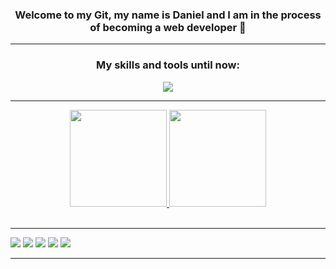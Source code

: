 ### <div align="center">Welcome to my Git, my name is Daniel and I am in the process of becoming a web developer 🐢<hr>


<div align="center">
<h3><strong>My skills and tools until now:</strong></h3>
<a href="#">
<img src ="https://skillicons.dev/icons?i=html,css,styledcomponents,js,react,visualstudio,git"
</a>
</div>
<hr>

<div align="center">
<a href="https://github.com/jocad7">
<img height="155px" src="https://github-readme-stats.vercel.app/api?username=jocad7&show_icons=true&theme=tokyonight&include_all_commits=true&count_private=true&hide_border=true"/>
<img height="155px" src="https://github-readme-stats.vercel.app/api/top-langs/?username=jocad7&layout=compact&theme=tokyonight&hide_border=true"/>  
</div> 
<br><hr>  
<div> 
<a href="https://www.reddit.com/user/Jacod7" target="_blank"><img src="https://img.shields.io/badge/Reddit-%23FF4500.svg?style=for-the-badge&logo=Reddit&logoColor=white" target="_blank"></a>
<a href="https://www.instagram.com/valiantd7/" target="_blank"><img src="https://img.shields.io/badge/-Instagram-%23E4405F?style=for-the-badge&logo=instagram&logoColor=purple" target="_blank"></a>
<a href="https://twitter.com/Stoic_Cstllo" target="_blank"><img src="https://img.shields.io/badge/Twitter-1DA1F2?style=for-the-badge&logo=twitter&logoColor=gray"target=_blank"></a>
<a href="https://www.freecodecamp.org/JoseDanielC" target="_blank"><img src="https://img.shields.io/badge/Freecodecamp-%23123.svg?&style=for-the-badge&logo=freecodecamp&logoColor=white"></a>
<a href="https://www.linkedin.com/in/j-daniel-castillo-38537122a" target="_blank"><img src="https://img.shields.io/badge/LinkedIn-0077B5?style=for-the-badge&logo=linkedin&logoColor=white" target="_blank"></a>
<br><hr>


    
